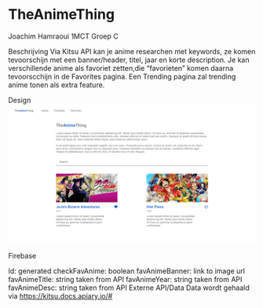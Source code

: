 # TheAnimeThing

Joachim Hamraoui 
1MCT Groep C

Beschrijving Via Kitsu API kan je anime researchen met keywords, ze komen tevoorschijn met een banner/header, titel, jaar en korte description. Je kan verschillende anime als favoriet zetten,die “favorieten” komen daarna tevoorscchijn in de Favorites pagina. Een Trending pagina zal trending anime tonen als extra feature.


Design
![](img/basicdesign.png)


Firebase

Id: generated 
checkFavAnime: boolean 
favAnimeBanner: link to image url 
favAnimeTitle: string taken from API 
favAnimeYear: string taken from API 
favAnimeDesc: string taken from API
Externe API/Data
Data wordt gehaald via https://kitsu.docs.apiary.io/#